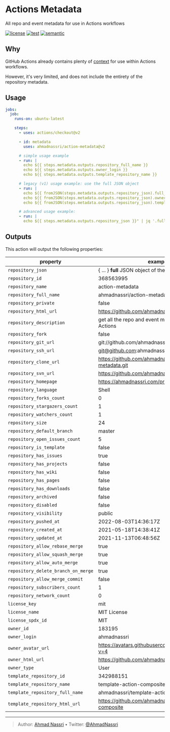 # Actions Metadata

All repo and event metadata for use in Actions workflows

[![license][license-img]][license-url]
[![test][test-img]][test-url]
[![semantic][semantic-img]][semantic-url]

## Why

GitHub Actions already contains plenty of [context][] for use within Actions workflows.

However, it's very limited, and does not include the entirety of the repository metadata.

## Usage

``` yaml
jobs:
  job:
    runs-on: ubuntu-latest

    steps:
      - uses: actions/checkout@v2

      - id: metadata
        uses: ahmadnassri/action-metadata@v2

      # simple usage example
      - run: |
        echo ${{ steps.metadata.outputs.repository_full_name }}
        echo ${{ steps.metadata.outputs.owner_login }}
        echo ${{ steps.metadata.outputs.template_repository_name }}

      # legacy (v1) usage example: use the full JSON object
      - run: |
        echo ${{ fromJSON(steps.metadata.outputs.repository_json).full_name }}
        echo ${{ fromJSON(steps.metadata.outputs.repository_json).owner.login }}
        echo ${{ fromJSON(steps.metadata.outputs.repository_json).template_repository.name }}

      # advanced usage example:
      - run: |
        echo ${{ steps.metadata.outputs.repository_json }}" | jq '.full_name, .owner.login, .template_repository.name'
```

## Outputs

This action will output the following properties:

| property                            | example                                                    |
|-------------------------------------|------------------------------------------------------------|
| `repository_json`                   | { ... } **full** JSON object of the current repository     |
| `repository_id`                     | 368563995                                                  |
| `repository_name`                   | action-metadata                                            |
| `repository_full_name`              | ahmadnassri/action-metadata                                |
| `repository_private`                | false                                                      |
| `repository_html_url`               | <https://github.com/ahmadnassri/action-metadata>           |
| `repository_description`            | get all the repo and event metadata for use in Actions     |
| `repository_fork`                   | false                                                      |
| `repository_git_url`                | git://github.com/ahmadnassri/action-metadata.git           |
| `repository_ssh_url`                | <git@github.com>:ahmadnassri/action-metadata.git           |
| `repository_clone_url`              | <https://github.com/ahmadnassri/action-metadata.git>       |
| `repository_svn_url`                | <https://github.com/ahmadnassri/action-metadata>           |
| `repository_homepage`               | <https://ahmadnassri.com/projects/>                        |
| `repository_language`               | Shell                                                      |
| `repository_forks_count`            | 0                                                          |
| `repository_stargazers_count`       | 1                                                          |
| `repository_watchers_count`         | 1                                                          |
| `repository_size`                   | 24                                                         |
| `repository_default_branch`         | master                                                     |
| `repository_open_issues_count`      | 5                                                          |
| `repository_is_template`            | false                                                      |
| `repository_has_issues`             | true                                                       |
| `repository_has_projects`           | false                                                      |
| `repository_has_wiki`               | false                                                      |
| `repository_has_pages`              | false                                                      |
| `repository_has_downloads`          | false                                                      |
| `repository_archived`               | false                                                      |
| `repository_disabled`               | false                                                      |
| `repository_visibility`             | public                                                     |
| `repository_pushed_at`              | 2022-08-03T14:36:17Z                                       |
| `repository_created_at`             | 2021-05-18T14:38:41Z                                       |
| `repository_updated_at`             | 2021-11-13T06:48:56Z                                       |
| `repository_allow_rebase_merge`     | true                                                       |
| `repository_allow_squash_merge`     | true                                                       |
| `repository_allow_auto_merge`       | true                                                       |
| `repository_delete_branch_on_merge` | true                                                       |
| `repository_allow_merge_commit`     | false                                                      |
| `repository_subscribers_count`      | 1                                                          |
| `repository_network_count`          | 0                                                          |
| `license_key`                       | mit                                                        |
| `license_name`                      | MIT License                                                |
| `license_spdx_id`                   | MIT                                                        |
| `owner_id`                          | 183195                                                     |
| `owner_login`                       | ahmadnassri                                                |
| `owner_avatar_url`                  | <https://avatars.githubusercontent.com/u/183195?v=4>       |
| `owner_html_url`                    | <https://github.com/ahmadnassri>                           |
| `owner_type`                        | User                                                       |
| `template_repository_id`            | 342988151                                                  |
| `template_repository_name`          | template-action-composite                                  |
| `template_repository_full_name`     | ahmadnassri/template-action-composite                      |
| `template_repository_html_url`      | <https://github.com/ahmadnassri/template-action-composite> |

  [context]: https://docs.github.com/en/actions/reference/context-and-expression-syntax-for-github-actions

----
> Author: [Ahmad Nassri](https://www.ahmadnassri.com/) &bull;
> Twitter: [@AhmadNassri](https://twitter.com/AhmadNassri)

[license-url]: LICENSE
[license-img]: https://badgen.net/github/license/ahmadnassri/action-metadata

[release-url]: https://github.com/ahmadnassri/action-metadata/releases
[release-img]: https://badgen.net/github/release/ahmadnassri/action-metadata

[test-url]: https://github.com/ahmadnassri/action-metadata/actions?query=workflow%3Apush
[test-img]: https://github.com/ahmadnassri/action-metadata/workflows/push/badge.svg

[semantic-url]: https://github.com/ahmadnassri/action-metadata/actions?query=workflow%3Arelease
[semantic-img]: https://badgen.net/badge/📦/semantically%20released/blue
